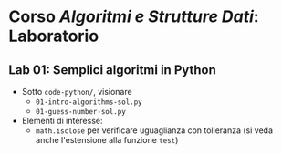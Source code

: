 # Corso *Algoritmi e Strutture Dati*: Laboratorio

## Lab 01: Semplici algoritmi in Python

- Sotto `code-python/`, visionare
    - `01-intro-algorithms-sol.py`
    - `01-guess-number-sol.py`
- Elementi di interesse:
    - `math.isclose` per verificare uguaglianza con tolleranza (si veda anche l'estensione alla funzione `test`)
